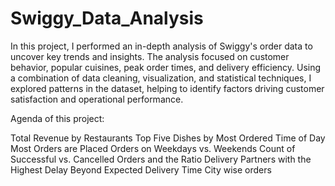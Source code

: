 # Swiggy_Data_Analysis
In this project, I performed an in-depth analysis of Swiggy's order data to uncover key trends and insights. 
The analysis focused on customer behavior, popular cuisines, peak order times, and delivery efficiency. Using a combination of data cleaning, visualization, and statistical techniques, I explored patterns in the dataset, helping to identify factors driving customer satisfaction and operational performance. 

Agenda of this project:

Total Revenue by Restaurants
Top Five Dishes by Most Ordered
Time of Day Most Orders are Placed
Orders on Weekdays vs. Weekends
Count of Successful vs. Cancelled Orders and the Ratio
Delivery Partners with the Highest Delay Beyond Expected Delivery Time
City wise orders
